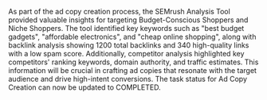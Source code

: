 As part of the ad copy creation process, the SEMrush Analysis Tool provided valuable insights for targeting Budget-Conscious Shoppers and Niche Shoppers. The tool identified key keywords such as "best budget gadgets", "affordable electronics", and "cheap online shopping", along with backlink analysis showing 1200 total backlinks and 340 high-quality links with a low spam score. Additionally, competitor analysis highlighted key competitors' ranking keywords, domain authority, and traffic estimates. This information will be crucial in crafting ad copies that resonate with the target audience and drive high-intent conversions. The task status for Ad Copy Creation can now be updated to COMPLETED.
```